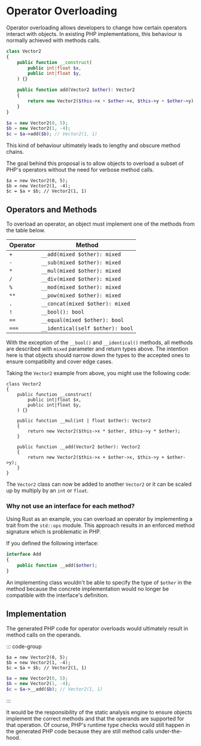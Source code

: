 # Operator Overloading <Badge type="warning" text="under discussion" />

Operator overloading allows developers to change how certain operators interact with objects. In existing PHP implementations, this behaviour is normally achieved with methods calls.

```php
class Vector2
{
    public function __construct(
        public int|float $x,
        public int|float $y,
    ) {}

    public function add(Vector2 $other): Vector2
    {
        return new Vector2($this->x + $other->x, $this->y + $other->y);
    }
}

$a = new Vector2(0, 5);
$b = new Vector2(1, -4);
$c = $a->add($b); // Vector2(1, 1)
```

This kind of behaviour ultimately leads to lengthy and obscure method chains.

The goal behind this proposal is to allow objects to overload a subset of PHP's operators without the need for verbose method calls.

```pxp
$a = new Vector2(0, 5);
$b = new Vector2(1, -4);
$c = $a + $b; // Vector2(1, 1)
```

## Operators and Methods

To overload an operator, an object must implement one of the methods from the table below.

| Operator | Method |
| --- | --- |
| `+` | `__add(mixed $other): mixed` |
| `-` | `__sub(mixed $other): mixed` |
| `*` | `__mul(mixed $other): mixed` |
| `/` | `__div(mixed $other): mixed` |
| `%` | `__mod(mixed $other): mixed` |
| `**` | `__pow(mixed $other): mixed` |
| `.` | `__concat(mixed $other): mixed` |
| `!` | `__bool(): bool` |
| `==` | `__equal(mixed $other): bool` |
| `===` | `__identical(self $other): bool` |

With the exception of the `__bool()` and `__identical()` methods, all methods are described with `mixed` parameter and return types above. The intention here is that objects should narrow down the types to the accepted ones to ensure compatibilty and cover edge cases.

Taking the `Vector2` example from above, you might use the following code:

```pxp
class Vector2
{
    public function __construct(
        public int|float $x,
        public int|float $y,
    ) {}

    public function __mul(int | float $other): Vector2
    {
        return new Vector2($this->x * $other, $this->y * $other);
    }

    public function __add(Vector2 $other): Vector2
    {
        return new Vector2($this->x + $other->x, $this->y + $other->y);
    }
}
```

The `Vector2` class can now be added to another `Vector2` or it can be scaled up by multiply by an `int` or `float`.

### Why not use an interface for each method?

Using Rust as an example, you can overload an operator by implementing a trait from the `std::ops` module. This approach results in an enforced method signature which is problematic in PHP.

If you defined the following interface:

```php
interface Add
{
    public function __add($other);
}
```

An implementing class wouldn't be able to specify the type of `$other` in the method because the concrete implementation would no longer be compatible with the interface's definition.

## Implementation

The generated PHP code for operator overloads would ultimately result in method calls on the operands.

::: code-group

```pxp [math.pxp]
$a = new Vector2(0, 5);
$b = new Vector2(1, -4);
$c = $a + $b; // Vector2(1, 1)
```

```php [math.php]
$a = new Vector2(0, 5);
$b = new Vector2(1, -4);
$c = $a->__add($b); // Vector2(1, 1)
```

:::

It would be the responsibility of the static analysis engine to ensure objects implement the correct methods and that the operands are supported for that operation. Of course, PHP's runtime type checks would still happen in the generated PHP code because they are still method calls under-the-hood.